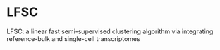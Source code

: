# LFSC

LFSC: a linear fast semi-supervised clustering algorithm via integrating reference-bulk and single-cell transcriptomes
